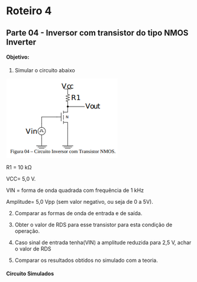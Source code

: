 # Roteiro 4

## Parte 04 - Inversor com transistor do tipo NMOS Inverter

#### Objetivo:

1. Simular o circuito abaixo

![nome](/relatorio_eletronica_1/figura04.png)

 R1 = 10 kΩ

 VCC= 5,0 V.

 VIN = forma de onda quadrada com frequência de 1 kHz

 Amplitude= 5,0 Vpp (sem valor negativo, ou seja de 0 a 5V).

2. Comparar as formas de onda de entrada e de saída.

3. Obter o valor de RDS para esse transistor para esta condição de operação.

4. Caso sinal de entrada tenha(VIN) a amplitude reduzida para 2,5 V, achar o valor de RDS

5. Comparar os resultados obtidos no simulado com a teoria.

#### Circuito Simulados
